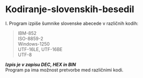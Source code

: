 # Kodiranje-slovenskih-besedil
I. Program izpiše šumnike slovenske abecede v različnih kodih:<br>
>IBM-852 <br>ISO-8859-2<br>Windows-1250<br>UTF-16LE, UTF-16BE<br>UTF-8<br>

***Izpis je v zapisu DEC, HEX in BIN***
<br>
Program pa ima možnost pretvorbe med različnimi kodi.



